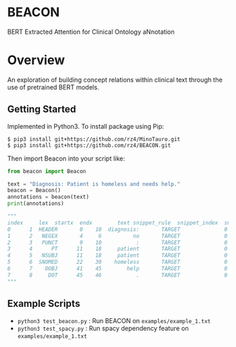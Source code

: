 # BEACON
BERT Extracted Attention for Clinical Ontology aNnotation

# Overview
An exploration of building concept relations within clinical text
through the use of pretrained BERT models.

## Getting Started

Implemented in Python3. To install package using Pip:

```
$ pip3 install git+https://github.com/rz4/MinoTauro.git
$ pip3 install git+https://github.com/rz4/BEACON.git
```

Then import Beacon into your script like:

```python
from beacon import Beacon

text = "Diagnosis: Patient is homeless and needs help."
beacon = Beacon()
annotations = beacon(text)
print(annotations)

"""
index     lex  startx  endx        text snippet_rule  snippet_index  snippet_startx  snippet_endx                                    snippet_text rels_threshold rels_index                     rels_lex
0      1  HEADER       0    10  diagnosis:       TARGET              0               0            46  diagnosis: patient is homeless and needs help.           0.45      1|4|5              HEADER|NSUBJ|PT
1      2   NEGEX       4     6          no       TARGET              0               0            46  diagnosis: patient is homeless and needs help.                                                       
2      3   PUNCT       9    10           :       TARGET              0               0            46  diagnosis: patient is homeless and needs help.                                                       
3      4      PT      11    18     patient       TARGET              0               0            46  diagnosis: patient is homeless and needs help.           0.45    1|4|5|6       HEADER|NSUBJ|PT|SNOMED
4      5   NSUBJ      11    18     patient       TARGET              0               0            46  diagnosis: patient is homeless and needs help.           0.45    1|4|5|6       HEADER|NSUBJ|PT|SNOMED
5      6  SNOMED      22    30    homeless       TARGET              0               0            46  diagnosis: patient is homeless and needs help.           0.45                                        
6      7    DOBJ      41    45        help       TARGET              0               0            46  diagnosis: patient is homeless and needs help.           0.45  1|4|5|6|7  DOBJ|HEADER|NSUBJ|PT|SNOMED
7      8     DOT      45    46           .       TARGET              0               0            46  diagnosis: patient is homeless and needs help.                                                       
"""
```
## Example Scripts

- `python3 test_beacon.py` : Run BEACON on `examples/example_1.txt`
- `python3 test_spacy.py` : Run spacy dependency feature on `examples/example_1.txt`
